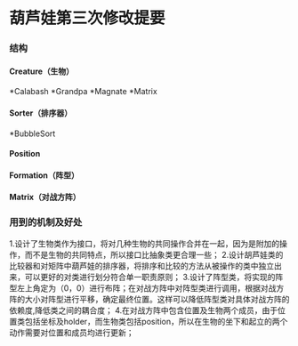 # 葫芦娃第三次修改提要
### 结构
#### Creature（生物）
*Calabash
*Grandpa
*Magnate
*Matrix
#### Sorter（排序器）
*BubbleSort
#### Position
#### Formation（阵型）
#### Matrix（对战方阵）
### 用到的机制及好处
1.设计了生物类作为接口，将对几种生物的共同操作合并在一起，因为是附加的操作，而不是生物的共同特点，所以接口比抽象类更合理一些；
2.设计胡芦娃类的比较器和对矩阵中葫芦娃的排序器，将排序和比较的方法从被操作的类中独立出来，可以更好的对类进行划分符合单一职责原则；
3.设计了阵型类，将实现的阵型左上角定为（0，0）进行布阵；在对战方阵中对阵型类进行调用，根据对战方阵的大小对阵型进行平移，确定最终位置。这样可以降低阵型类对具体对战方阵的依赖度,降低类之间的耦合度；
4.在对战方阵中包含位置及生物两个成员，由于位置类包括坐标及holder，而生物类包括position，所以在生物的坐下和起立的两个动作需要对位置和成员均进行更新；
